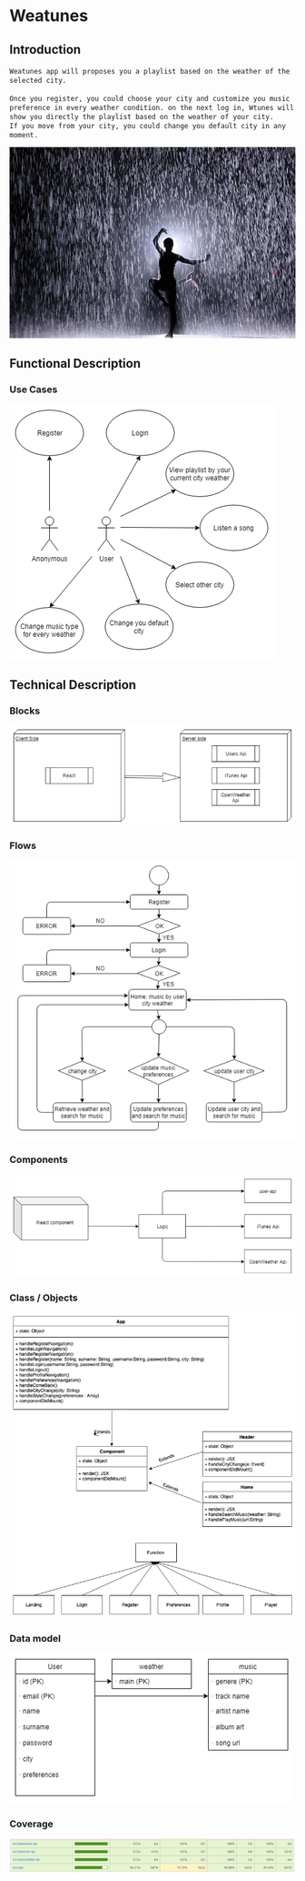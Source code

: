 # Weatunes


## Introduction
```
Weatunes app will proposes you a playlist based on the weather of the selected city.

Once you register, you could choose your city and customize you music preference in every weather condition. on the next log in, Wtunes will show you directly the playlist based on the weather of your city.
If you move from your city, you could change you default city in any moment.
```
![image](images/rain_dance.jpg)

## Functional Description

### Use Cases

![Use Cases](images/use-cases.png)

## Technical Description

### Blocks

![Use Cases](images/blocks.png)

### Flows

![Use Cases](images/flow-diagram.png)

### Components

![Use Cases](images/components.png)

### Class / Objects

![Use Cases](images/components-class.png)

### Data model

![Use Cases](images/data-model.png)


### Coverage

![Use Cases](images/coverage.png)

